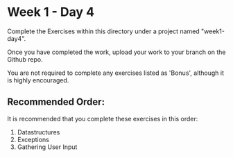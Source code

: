 # Week 1 - Day 4

Complete the Exercises within this directory under a project named "week1-day4".

Once you have completed the work, upload your work to your branch on the Github repo.

You are not required to complete any exercises listed as 'Bonus', although it is highly encouraged.

## Recommended Order:
It is recommended that you complete these exercises in this order:
1. Datastructures
1. Exceptions
1. Gathering User Input